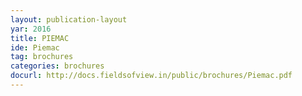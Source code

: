 ```yaml
---
layout: publication-layout
yar: 2016
title: PIEMAC
ide: Piemac
tag: brochures
categories: brochures
docurl: http://docs.fieldsofview.in/public/brochures/Piemac.pdf
---
```


